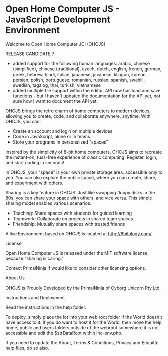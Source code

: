 # Open Home Computer JS - JavaScript Development Environment

Welcome to Open Home Computer JC! (OHCJS)

RELEASE CANDIDATE 7

- added support for the following human languages: arabic, chinese (simplified), chinese (traditional), czech, dutch, english, french, german, greek, hebrew, hindi, italian, japanese, javanese, klingon, korean, persian, polish, portuguese, romanian, russian, spanish, swahili, swedish, tagalog, thai, turkish, vietnamese
- added multiple file support within the editor, API now has load and save functions - but I haven't updated the documentation for the API yet, not sure how I want to document the API yet.

OHCJS brings the retro charm of home computers to modern devices, allowing you to create, code, and collaborate anywhere, anytime. With OHCJS, you can:

- Create an account and login on multiple devices
- Code in JavaScript, alone or in teams
- Store your programs in personalized "spaces"

Inspired by the simplicity of 8-bit home computers, OHCJS aims to recreate the instant-on, fuss-free experience of classic computing. Register, login, and start coding in seconds!

In OHCJS, your "space" is your own private storage area, accessible only to you. You can also explore the public space, where you can create, share, and experiment with others.

Sharing is a key feature in OHCJS. Just like swapping floppy disks in the 80s, you can share your space with others, and vice versa. This simple sharing model enables various scenarios:

- Teaching: Share spaces with students for guided learning
- Teamwork: Collaborate on projects in shared team spaces
- Friendship: Mutually share spaces with trusted friends

A live Environment based on OHCJS is located at http://8bitology.com/.

License

Open Home Computer JS is released under the MIT software license, because "sharing is caring."

Contact PrimalNinja if would like to consider other licensing options.

About Us

OHCJS is Proudly Developed by the PrimalNinja of Cyborg Unicorn Pty Ltd.

Instructions and Deployment

Read the instructions in the help folder.

To deploy, simply place the lot into your web root folder if the World doesn't have access to it.  If you do want to host it for the World, then move the help, home, public and users folders outside of the webroot somewhere it is not accessible and edit the $strDataRoot within inc-env.php.

If you need to update the About, Terms & Conditions, Privacy and Etiquitte help files, do so also.